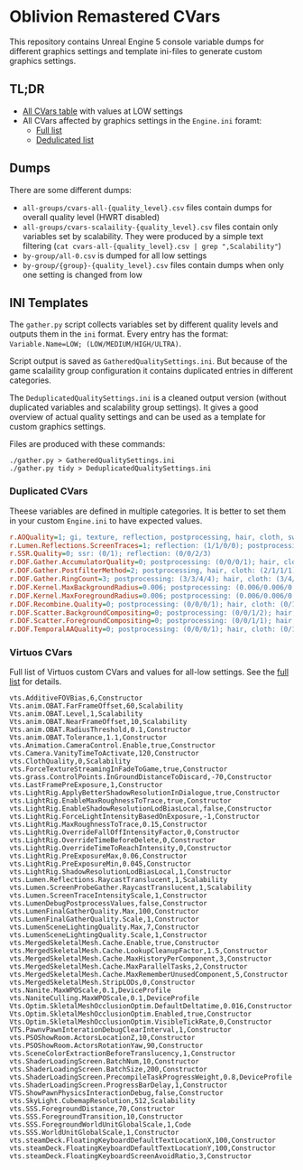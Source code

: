 # Oblivion Remastered CVars

This repository contains Unreal Engine 5 console variable dumps for different graphics settings and template ini-files to generate custom graphics settings.

## TL;DR

- [All CVars table](by-group/all-0.csv) with values at LOW settings
- All CVars affected by graphics settings in the `Engine.ini` foramt:
  - [Full list](GatheredQualitySettings.ini)
  - [Dedulicated list](DeduplicatedQualitySettings.ini)

## Dumps

There are some different dumps:

- `all-groups/cvars-all-{quality_level}.csv` files contain dumps for overall quality level (HWRT disabled)
- `all-groups/cvars-scalaility-{quality_level}.csv` files contain only variables set by scalability. They were produced by a simple text filtering (`cat cvars-all-{quality_level}.csv | grep ",Scalability"`)
- `by-group/all-0.csv` is dumped for all low settings
- `by-group/{group}-{quality_level}.csv` files contain dumps when only one setting is changed from low

## INI Templates

The `gather.py` script collects variables set by different quality levels and outputs them in the `ini` format. Every entry has the format: `Variable.Name=LOW; (LOW/MEDIUM/HIGH/ULTRA)`.

Script output is saved as `GatheredQualitySettings.ini`. But because of the game scalaility group configuration it contains duplicated entries in different categories.

The `DeduplicatedQualitySettings.ini` is a cleaned output version (without duplicated variables and scalability group settings).
It gives a good overview of actual quality settings and can be used as a template for custom graphics settings.

Files are produced with these commands:
```
./gather.py > GatheredQualitySettings.ini
./gather.py tidy > DeduplicatedQualitySettings.ini
```

### Duplicated CVars

Theese variables are defined in multiple categories. It is better to set them in your custom `Engine.ini` to have expected values.

```ini
r.AOQuality=1; gi, texture, reflection, postprocessing, hair, cloth, swrt: (1/2/2/2)
r.Lumen.Reflections.ScreenTraces=1; reflection: (1/1/0/0); postprocessing, hair, cloth, (1/0/0/0); swrt: (1/0)
r.SSR.Quality=0; ssr: (0/1); reflection: (0/0/2/3)
r.DOF.Gather.AccumulatorQuality=0; postprocessing: (0/0/0/1); hair, cloth: (0/1/1/1); swrt: (0/1)
r.DOF.Gather.PostfilterMethod=2; postprocessing, hair, cloth: (2/1/1/1); swrt: (2/1)
r.DOF.Gather.RingCount=3; postprocessing: (3/3/4/4); hair, cloth: (3/4/4/4); swrt: (3/4)
r.DOF.Kernel.MaxBackgroundRadius=0.006; postprocessing: (0.006/0.006/0.012/0.025); hair, cloth: (0.006/0.025/0.025/0.025); swrt: (0.006/0.025)
r.DOF.Kernel.MaxForegroundRadius=0.006; postprocessing: (0.006/0.006/0.012/0.025); hair, cloth: (0.006/0.025/0.025/0.025); swrt: (0.006/0.025)
r.DOF.Recombine.Quality=0; postprocessing: (0/0/0/1); hair, cloth: (0/1/1/1); swrt: (0/1)
r.DOF.Scatter.BackgroundCompositing=0; postprocessing: (0/0/1/2); hair, cloth: (0/2/2/2); swrt: (0/2)
r.DOF.Scatter.ForegroundCompositing=0; postprocessing: (0/0/1/1); hair, cloth: (0/1/1/1); swrt: (0/1)
r.DOF.TemporalAAQuality=0; postprocessing: (0/0/0/1); hair, cloth: (0/1/1/1); swrt: (0/1)
```

### Virtuos CVars

Full list of Virtuos custom CVars and values for all-low settings. See the [full list](by-group/all-0.csv) for details.

```csv
vts.AdditiveFOVBias,6,Constructor
Vts.anim.OBAT.FarFrameOffset,60,Scalability
Vts.anim.OBAT.Level,1,Scalability
Vts.anim.OBAT.NearFrameOffset,10,Scalability
Vts.anim.OBAT.RadiusThreshold,0.1,Constructor
Vts.anim.OBAT.Tolerance,1.1,Constructor
vts.Animation.CameraControl.Enable,true,Constructor
vts.Camera.VanityTimeToActivate,120,Constructor
vts.ClothQuality,0,Scalability
vts.ForceTextureStreamingInFadeToGame,true,Constructor
vts.grass.ControlPoints.InGroundDistanceToDiscard,-70,Constructor
vts.LastFramePreExposure,1,Constructor
vts.LightRig.ApplyBetterShadowResolutionInDialogue,true,Constructor
vts.LightRig.EnableMaxRoughnessToTrace,true,Constructor
vts.LightRig.EnableShadowResolutionLodBiasLocal,false,Constructor
vts.LightRig.ForceLightIntensityBasedOnExposure,-1,Constructor
vts.LightRig.MaxRoughnessToTrace,0.15,Constructor
vts.LightRig.OverrideFallOffIntensityFactor,0,Constructor
vts.LightRig.OverrideTimeBeforeDelete,0,Constructor
vts.LightRig.OverrideTimeToReachIntensity,0,Constructor
vts.LightRig.PreExposureMax,0.06,Constructor
vts.LightRig.PreExposureMin,0.045,Constructor
vts.LightRig.ShadowResolutionLodBiasLocal,1,Constructor
vts.Lumen.Reflections.RaycastTranslucent,1,Scalability
vts.Lumen.ScreenProbeGather.RaycastTranslucent,1,Scalability
vts.Lumen.ScreenTraceIntensityScale,1,Constructor
vts.LumenDebugPostprocessValues,false,Constructor
vts.LumenFinalGatherQuality.Max,100,Constructor
vts.LumenFinalGatherQuality.Scale,1,Constructor
vts.LumenSceneLightingQuality.Max,7,Constructor
vts.LumenSceneLightingQuality.Scale,1,Constructor
vts.MergedSkeletalMesh.Cache.Enable,true,Constructor
vts.MergedSkeletalMesh.Cache.LookupCleanupFactor,1.5,Constructor
vts.MergedSkeletalMesh.Cache.MaxHistoryPerComponent,3,Constructor
vts.MergedSkeletalMesh.Cache.MaxParallelTasks,2,Constructor
vts.MergedSkeletalMesh.Cache.MaxRememberUnusedComponent,5,Constructor
vts.MergedSkeletalMesh.StripLODs,0,Constructor
vts.Nanite.MaxWPOScale,0.1,DeviceProfile
vts.NaniteCulling.MaxWPOScale,0.1,DeviceProfile
Vts.Optim.SkletalMeshOcclusionOptim.DefaultDeltatime,0.016,Constructor
Vts.Optim.SkletalMeshOcclusionOptim.Enabled,true,Constructor
Vts.Optim.SkletalMeshOcclusionOptim.VisibleTickRate,0,Constructor
VTS.PawnvPawnInterationDebugClearInterval,1,Constructor
vts.PSOShowRoom.ActorsLocationZ,10,Constructor
vts.PSOShowRoom.ActorsRotationYaw,90,Constructor
vts.SceneColorExtractionBeforeTranslucency,1,Constructor
vts.ShaderLoadingScreen.BatchNum,10,Constructor
vts.ShaderLoadingScreen.BatchSize,200,Constructor
vts.ShaderLoadingScreen.PrecompileTaskProgressWeight,0.8,DeviceProfile
vts.ShaderLoadingScreen.ProgressBarDelay,1,Constructor
VTS.ShowPawnPhysicsInteractionDebug,false,Constructor
vts.SkyLight.CubemapResolution,512,Scalability
vts.SSS.ForegroundDistance,70,Constructor
vts.SSS.ForegroundTransition,10,Constructor
vts.SSS.ForegroundWorldUnitGlobalScale,1,Code
vts.SSS.WorldUnitGlobalScale,1,Constructor
vts.steamDeck.FloatingKeyboardDefaultTextLocationX,100,Constructor
vts.steamDeck.FloatingKeyboardDefaultTextLocationY,100,Constructor
vts.steamDeck.FloatingKeyboardScreenAvoidRatio,3,Constructor
```
